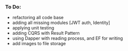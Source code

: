 

### To Do:
 - refactoring all code base
 - adding all missing modules [JWT auth, Identity]
 - applying unit testing
 - adding CQRS with Result Pattern 
 - using Dapper with reading process, and EF for writing
 - add images to file storage 